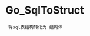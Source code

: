 <!--
 * @Description: 
 * @version: 
 * @Author: Adxiong
 * @Date: 2023-01-16 00:12:02
 * @LastEditors: Adxiong
 * @LastEditTime: 2023-01-16 00:12:15
-->
# Go_SqlToStruct

` 将sql表结构转化为 结构体`